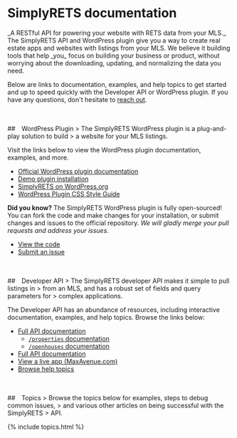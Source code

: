 <h1 class="text-muted">SimplyRETS documentation</h1>
_A RESTful API for powering your website with RETS data from your
MLS._

<br/>
The SimplyRETS API and WordPress plugin give you a way to create real
estate apps and websites with listings from your MLS. We believe it
building tools that help _you_ focus on building your business or
product, without worrying about the downloading, updating, and
normalizing the data you need.

Below are links to documentation, examples, and help topics to get
started and up to speed quickly with the Developer API or WordPress
plugin. If you have any questions, don't hesitate
to [reach out](https://simplyrets.com/#home-pricing).

<br/>
<br/>

<div id="wordpress"></div>
## <i class="fab fa-wordpress-simple" style="font-size:2.5rem;vertical-align:bottom;margin-right:10px"></i> WordPress Plugin
> The SimplyRETS WordPress plugin is a plug-and-play solution to build
> a website for your MLS listings.

Visit the links below to view the WordPress plugin documentation,
examples, and more.

- [Official WordPress plugin documentation](http://wordpress-demo.simplyrets.com/documentation)
- [Demo plugin installation](http://wordpress-demo.simplyrets.com/docementation)
- [SimplyRETS on WordPress.org](https://wordpress.org/plugins/simply-rets)
- [WordPress Plugin CSS Style Guide](/simply-rets-client.html)

**Did you know?**
The SimplyRETS WordPress plugin is fully open-sourced! You can fork
the code and make changes for your installation, or submit changes and
issues to the official repository. _We will gladly merge your pull
requests and address your issues._

- [View the code](https://github.com/SimplyRETS/simplyretswp)
- [Submit an issue](https://github.com/SimplyRETS/simplyretswp/issues/new)

<br/>
<br/>

<div id="api"></div>
## <i class="fas fa-code" style="font-size:2.5rem;vertical-align:bottom;margin-right:10px"></i> Developer API
> The SimplyRETS developer API makes it simple to pull listings in
> from an MLS, and has a robust set of fields and query parameters for
> complex applications.

The Developer API has an abundance of resources, including interactive
documentation, examples, and help topics. Browse the links below:

- [Full API documentation](https://docs.simplyrets.com/api/index.html)
  - [`/properties` documentation](https://docs.simplyrets.com/api/index.html#!/default/get_properties)
  - [`/openhouses` documentation](https://docs.simplyrets.com/api/index.html#!/default/get_openhouses)
- [Full API documentation](https://docs.simplyrets.com/api/index.html)
- [View a live app (MaxAvenue.com)](https://maxavenue.com)
- [Browse help topics](https://simplyrets.com/tags/RETS.html)

<br/>
<br/>

<div id="topics"></div>
## <i class="far fa-user" style="font-size:2.5rem;vertical-align:bottom;margin-right:10px"></i> Topics
> Browse the topics below for examples, steps to debug common issues,
> and various other articles on being successful with the SimplyRETS
> API.

{% include topics.html %}
